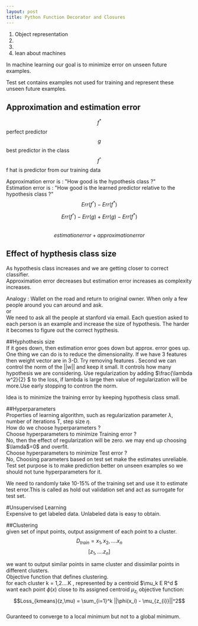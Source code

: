 ```yaml
---
layout: post
title: Python Function Decorator and Closures
---
```



1. Object representation
2. 
3. 
4. lean about machines  

In machine learning our goal is to minimize error on unseen future examples.  

Test set contains examples not used for training and represent these unseen future examples.  

## Approximation and estimation error
$$f^*$$ perfect predictor  
$$g$$ best predictor in the class  
$$f^{\^}$$ f hat  is predictor from our training data  

Approximation error is : "How good is the hypothesis class ?"  
Estimation error is : "How good is the learned predictor relative to the hypothesis class ?"  
$$Err(f^{\^}) -Err(f^*)$$

$$Err(f^{\^}) - Err(g) + Err(g) -Err(f^*)$$  
$$estimation error + approximation error$$  

## Effect of hypthesis class size  
As hypothesis class increases and we are getting closer to correct classifier.  
Approximation error decreases but estimation error increases as complexity increases.  

Analogy : Wallet on the road and return to original owner. 
When only a few people around you can around and ask.  
or  
We need to ask all the people at stanford via email. Each question asked to each person is an example and increase the size of hypothesis.  The harder it becomes to figure out the correct hypthesis.  

##Hyphothesis size  
If it goes down, then estimation error goes down but approx. error goes up.  
One thing we can do is to reduce the dimensionality. If we have 3 features then weight vector are in 3-D. Try removing features  .
Second we can control the norm of the ||w|| and keep it small.  It controls how many hypothesis we are considering. Use regularization by adding $\frac{\lambda w^2}{2} $ to the loss, if lambda is large then value of regularization will be more.Use early stopping to contron the norm.  

Idea is to minimize the training error by keeping hypothesis class small.  


##Hyperparameters   
Properties of learning algorithm, such as regularization parameter $\lambda$, number of iterations T, step size $\eta$.  
How do we choose hyperparameters ?  
Choose hyperparameters to minimize Training error ?  
No, then the effect of regularization will be zero. we may end up choosing $\lamda$=0$ and overfit.  
Choose hyperparameters to minimize Test error ?  
No, Choosing parameters based on test set make the estimates unreliable. Test set purpose is to make prediction better on unseen examples so we should not tune hyperparameters for it.  

We need to randomly take 10-15% of the training set and use it to estimate test error.This is called as hold out validation set and act as surrogate for test set.  


#Unsupervised Learning  
Expensive to get labeled data. Unlabeled data is easy to obtain.  

##Clustering  
given set of input points, output assignment of each point to a cluster.  
$$D_{train} = {x_1,x_2,....x_n}$$
$$[z_1,....z_n]$$

we want to output similar points in same cluster and dissimilar points in different clusters.  
Objective function that defines clustering.  
for each cluster k = 1,2....K , represented by a centroid $\mu_k E R^d $  
want each point $\phi(x)$ close to its assigned centroid $\mu_{z_{i}}$
objective function:  
$$Loss_{kmeans}(z,\mu) = \sum_{i=1}^k ||\phi(x_i) - \mu_{z_{i}}||^2$$  
Guranteed to converge to a local minimum but not to a global minimum.  

